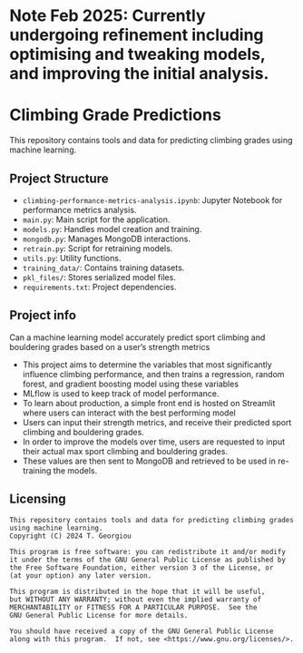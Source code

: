 # Note Feb 2025: Currently undergoing refinement including optimising and tweaking models, and improving the initial analysis.

# Climbing Grade Predictions

This repository contains tools and data for predicting climbing grades using machine learning.

## Project Structure

- `climbing-performance-metrics-analysis.ipynb`: Jupyter Notebook for performance metrics analysis.
- `main.py`: Main script for the application.
- `models.py`: Handles model creation and training.
- `mongodb.py`: Manages MongoDB interactions.
- `retrain.py`: Script for retraining models.
- `utils.py`: Utility functions.
- `training_data/`: Contains training datasets.
- `pkl_files/`: Stores serialized model files.
- `requirements.txt`: Project dependencies.

## Project info

Can a machine learning model accurately predict sport climbing and bouldering grades based on a user’s strength metrics
- This project aims to determine the variables that most significantly influence climbing performance, and then trains a regression, random forest, and gradient boosting model using these variables
- MLflow is used to keep track of model performance.
- To learn about production, a simple front end is hosted on Streamlit where users can interact with the best performing model
- Users can input their strength metrics, and receive their predicted sport climbing and bouldering grades.
- In order to improve the models over time, users are requested to input their actual max sport climbing and bouldering grades.
- These values are then sent to MongoDB and retrieved to be used in re-training the models.


## Licensing
    
    This repository contains tools and data for predicting climbing grades using machine learning.
    Copyright (C) 2024 T. Georgiou

    This program is free software: you can redistribute it and/or modify
    it under the terms of the GNU General Public License as published by
    the Free Software Foundation, either version 3 of the License, or
    (at your option) any later version.

    This program is distributed in the hope that it will be useful,
    but WITHOUT ANY WARRANTY; without even the implied warranty of
    MERCHANTABILITY or FITNESS FOR A PARTICULAR PURPOSE.  See the
    GNU General Public License for more details.

    You should have received a copy of the GNU General Public License
    along with this program.  If not, see <https://www.gnu.org/licenses/>.
